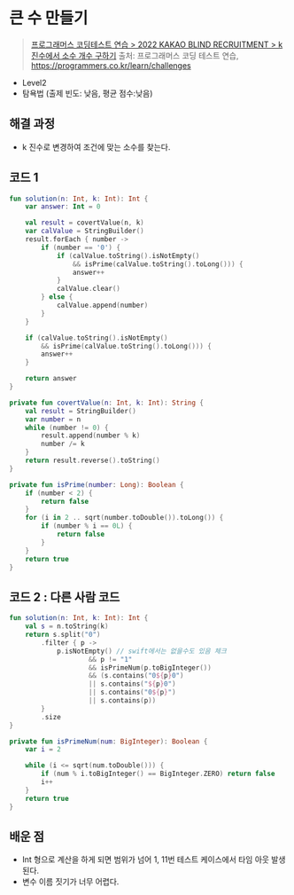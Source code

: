 # 큰 수 만들기

> [프로그래머스 코딩테스트 연습 > 2022 KAKAO BLIND RECRUITMENT > k진수에서 소수 개수 구하기](https://school.programmers.co.kr/learn/courses/30/lessons/92335?language=kotlin)
> 출처: 프로그래머스 코딩 테스트 연습, https://programmers.co.kr/learn/challenges

- Level2
- 탐욕법 (출제 빈도: 낮음, 평균 점수:낮음)

## 해결 과정

- k 진수로 변경하여 조건에 맞는 소수를 찾는다.

## 코드 1

```kotlin
fun solution(n: Int, k: Int): Int {
    var answer: Int = 0

    val result = covertValue(n, k)
    var calValue = StringBuilder()
    result.forEach { number ->
        if (number == '0') {
            if (calValue.toString().isNotEmpty() 
                && isPrime(calValue.toString().toLong())) {
                answer++
            }
            calValue.clear()
        } else {
            calValue.append(number)
        }
    }

    if (calValue.toString().isNotEmpty() 
        && isPrime(calValue.toString().toLong())) {
        answer++
    }

    return answer
}

private fun covertValue(n: Int, k: Int): String {
    val result = StringBuilder()
    var number = n
    while (number != 0) {
        result.append(number % k)
        number /= k
    }
    return result.reverse().toString()
}

private fun isPrime(number: Long): Boolean {
    if (number < 2) {
        return false
    }
    for (i in 2 .. sqrt(number.toDouble()).toLong()) {
        if (number % i == 0L) {
            return false
        }
    }
    return true
}
```

## 코드 2 : 다른 사람 코드

```kotlin
fun solution(n: Int, k: Int): Int {
    val s = n.toString(k)
    return s.split("0")
        .filter { p ->
            p.isNotEmpty() // swift에서는 없을수도 있음 체크
                    && p != "1"
                    && isPrimeNum(p.toBigInteger())
                    && (s.contains("0${p}0")
                    || s.contains("${p}0")
                    || s.contains("0${p}")
                    || s.contains(p))
        }
        .size
}

private fun isPrimeNum(num: BigInteger): Boolean {
    var i = 2

    while (i <= sqrt(num.toDouble())) {
        if (num % i.toBigInteger() == BigInteger.ZERO) return false
        i++
    }
    return true
}
```

## 배운 점

- Int 형으로 계산을 하게 되면 범위가 넘어 1, 11번 테스트 케이스에서 타임 아웃 발생된다.
- 변수 이름 짓기가 너무 어렵다.


